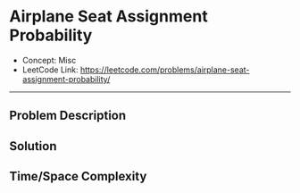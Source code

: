 # Airplane Seat Assignment Probability

- Concept: Misc
- LeetCode Link: https://leetcode.com/problems/airplane-seat-assignment-probability/

---

## Problem Description

## Solution

## Time/Space Complexity

